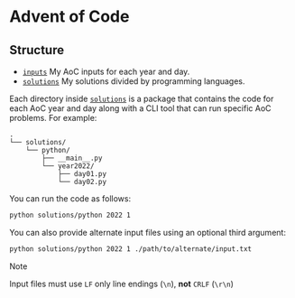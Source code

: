 # Advent of Code

## Structure

- [`inputs`](./inputs/) My AoC inputs for each year and day.
- [`solutions`](./solutions/) My solutions divided by programming languages.

Each directory inside [`solutions`](./solutions/) is a package that contains
the code for each AoC year and day along with a CLI tool that can run specific
AoC problems. For example:

```
.
└── solutions/
    └── python/
        ├── __main__.py
        └── year2022/
            ├── day01.py
            └── day02.py
```

You can run the code as follows:

```bash
python solutions/python 2022 1
```

You can also provide alternate input files using an optional third argument:

```bash
python solutions/python 2022 1 ./path/to/alternate/input.txt
```

> [!NOTE]
> Input files must use `LF` only line endings (`\n`), **not** `CRLF` (`\r\n`)
